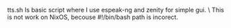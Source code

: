 tts.sh Is basic script where I use espeak-ng and zenity for simple gui.
\ This is not work on NixOS, becouse #!/bin/bash path is incorect.
